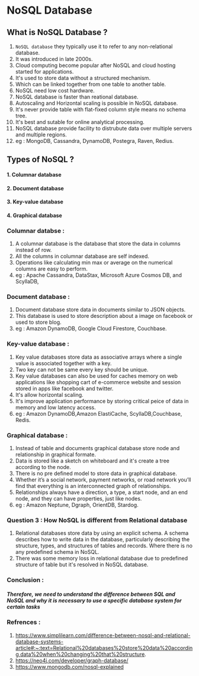 # NoSQL Database

## What is NoSQL Database ?

1. `NoSQL database` they typically use it to refer to any non-relational database.
2. It was introduced in late 2000s.
3.  Cloud computing become popular after NoSQL and cloud hosting started for applications.
4. It's used to store data without a structured mechanism. 
5. Which can be linked together from one table to another table.
6. NoSQL need low cost hardware.
7. NoSQL database is faster than reational database.
8. Autoscaling and Horizontal scaling is possible in NoSQL database.
9. It's never provide table with flat-fixed column style means no schema tree.
10. It's best and sutable for online analytical processing.
11. NoSQL database provide facility to distrubute data over multiple servers and multiple regions.
12. eg : MongoDB, Cassandra, DynamoDB, Postegra, Raven, Redius.

## Types of NoSQL ?

#### 1. Columnar database
#### 2. Document database
#### 3. Key-value database
#### 4. Graphical database


### Columnar databse :

1. A columnar database is the database that store the data in columns instead of row.
2. All the columns in columnar database are self indexed.
3. Operations like calculating min max or average on the numerical columns are easy to perform.
4. eg : Apache Cassandra, DataStax, Microsoft Azure Cosmos DB, and ScyllaDB,

### Document database :

1. Document database store data in documents similar to JSON objects.
2. This database is used to store description about a image on facebook or used to store blog.
3. eg : Amazon DynamoDB, Google Cloud Firestore, Couchbase.


### Key-value database :

1. Key value databases store data as associative arrays where a single value is associated together with a key.
2. Two key can not be same every key should be unique.
3. Key value databases can also be used for caches memory on web applications like shopping cart of e-commerce website and session stored in apps like facebook and twitter.
4. It's allow horizontal scaling.
5. It's improve application performance by storing critical peice of data in memory and low latency access.
6. eg : Amazon DynamoDB,Amazon ElastiCache, ScyllaDB,Couchbase, Redis.


### Graphical database :

1. Instead of table and documents graphical database store node and relationship in graphical formate.
2. Data is stored like a sketch on whiteboard and it's create a tree according to the node.
3. There is no pre defined model to store data in graphical database.
4. Whether it’s a social network, payment networks, or road network you’ll find that everything is an interconnected graph of relationships.
5. Relationships always have a direction, a type, a start node, and an end node, and they can have properties, just like nodes.
6. eg : Amazon Neptune, Dgraph, OrientDB, Stardog.

### Question 3 : How NoSQL is different from Relational database


1. Relational databases store data by using an explicit schema. A schema describes how to write data in the database, particularly describing the structure, types, and structures of tables and records. Where there is no any predefined schema in NoSQL. 
2. There was some memory loss in relational database due to predefined structure of table but it's resolved in NoSQL database.


### Conclusion :

##### Therefore, we need to understand the difference between SQL and NoSQL and why it is necessary to use a specific database system for certain tasks

### Refrences :

1. https://www.simplilearn.com/difference-between-nosql-and-relational-database-systems-article#:~:text=Relational%20databases%20store%20data%20according,data%20when%20changing%20that%20structure.
2. https://neo4j.com/developer/graph-database/
3. https://www.mongodb.com/nosql-explained